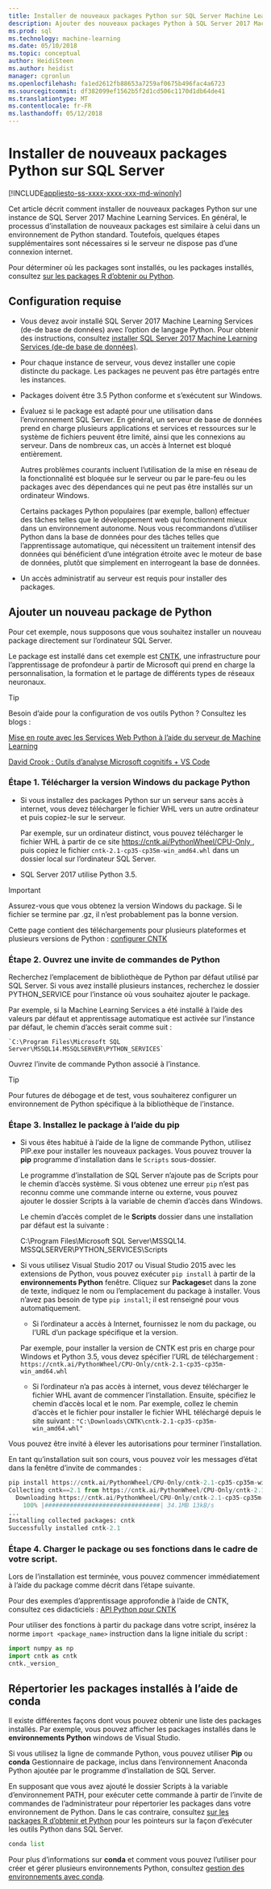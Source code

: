 ```yaml
---
title: Installer de nouveaux packages Python sur SQL Server Machine Learning | Documents Microsoft
description: Ajouter des nouveaux packages Python à SQL Server 2017 Machine Learning Services (de-de base de données) et Machine Learning Server (autonome)
ms.prod: sql
ms.technology: machine-learning
ms.date: 05/10/2018
ms.topic: conceptual
author: HeidiSteen
ms.author: heidist
manager: cgronlun
ms.openlocfilehash: fa1ed2612fb88653a7259af0675b496fac4a6723
ms.sourcegitcommit: df382099ef1562b5f2d1cd506c1170d1db64de41
ms.translationtype: MT
ms.contentlocale: fr-FR
ms.lasthandoff: 05/12/2018
---
```

# <a name="install-new-python-packages-on-sql-server"></a>Installer de nouveaux packages Python sur SQL Server
[!INCLUDE[appliesto-ss-xxxx-xxxx-xxx-md-winonly](../../includes/appliesto-ss-xxxx-xxxx-xxx-md-winonly.md)]

Cet article décrit comment installer de nouveaux packages Python sur une instance de SQL Server 2017 Machine Learning Services. En général, le processus d’installation de nouveaux packages est similaire à celui dans un environnement de Python standard. Toutefois, quelques étapes supplémentaires sont nécessaires si le serveur ne dispose pas d’une connexion internet.

Pour déterminer où les packages sont installés, ou les packages installés, consultez [sur les packages R d’obtenir ou Python](../r/determine-which-packages-are-installed-on-sql-server.md).

## <a name="prerequisites"></a>Configuration requise

+ Vous devez avoir installé SQL Server 2017 Machine Learning Services (de-de base de données) avec l’option de langage Python. Pour obtenir des instructions, consultez [installer SQL Server 2017 Machine Learning Services (de-de base de données)](../install/sql-machine-learning-services-windows-install.md).

+ Pour chaque instance de serveur, vous devez installer une copie distincte du package. Les packages ne peuvent pas être partagés entre les instances.

+ Packages doivent être 3.5 Python conforme et s’exécutent sur Windows. 

+ Évaluez si le package est adapté pour une utilisation dans l’environnement SQL Server. En général, un serveur de base de données prend en charge plusieurs applications et services et ressources sur le système de fichiers peuvent être limité, ainsi que les connexions au serveur. Dans de nombreux cas, un accès à Internet est bloqué entièrement.

    Autres problèmes courants incluent l’utilisation de la mise en réseau de la fonctionnalité est bloquée sur le serveur ou par le pare-feu ou les packages avec des dépendances qui ne peut pas être installés sur un ordinateur Windows. 

    Certains packages Python populaires (par exemple, ballon) effectuer des tâches telles que le développement web qui fonctionnent mieux dans un environnement autonome. Nous vous recommandons d’utiliser Python dans la base de données pour des tâches telles que l’apprentissage automatique, qui nécessitent un traitement intensif des données qui bénéficient d’une intégration étroite avec le moteur de base de données, plutôt que simplement en interrogeant la base de données.

+ Un accès administratif au serveur est requis pour installer des packages.

## <a name="add-a-new-python-package"></a>Ajouter un nouveau package de Python

Pour cet exemple, nous supposons que vous souhaitez installer un nouveau package directement sur l’ordinateur SQL Server.

Le package est installé dans cet exemple est [CNTK](https://docs.microsoft.com/cognitive-toolkit/), une infrastructure pour l’apprentissage de profondeur à partir de Microsoft qui prend en charge la personnalisation, la formation et le partage de différents types de réseaux neuronaux.

> [!TIP]
> Besoin d’aide pour la configuration de vos outils Python ? Consultez les blogs :
> 
> [Mise en route avec les Services Web Python à l’aide du serveur de Machine Learning](https://blogs.msdn.microsoft.com/mlserver/2017/12/13/getting-started-with-python-web-services-using-machine-learning-server/)
> 
> [David Crook : Outils d’analyse Microsoft cognitifs + VS Code](http://dacrook.com/cntk-vs-code-awesome/)

### <a name="step-1-download-the-windows-version-of-the-python-package"></a>Étape 1. Télécharger la version Windows du package Python

+ Si vous installez des packages Python sur un serveur sans accès à internet, vous devez télécharger le fichier WHL vers un autre ordinateur et puis copiez-le sur le serveur.

    Par exemple, sur un ordinateur distinct, vous pouvez télécharger le fichier WHL à partir de ce site [ https://cntk.ai/PythonWheel/CPU-Only ](https://cntk.ai/PythonWheel/CPU-Only/cntk-2.1-cp35-cp35m-win_amd64.whl), puis copiez le fichier `cntk-2.1-cp35-cp35m-win_amd64.whl` dans un dossier local sur l’ordinateur SQL Server.

+ SQL Server 2017 utilise Python 3.5. 

> [!IMPORTANT]
> Assurez-vous que vous obtenez la version Windows du package. Si le fichier se termine par .gz, il n’est probablement pas la bonne version.

Cette page contient des téléchargements pour plusieurs plateformes et plusieurs versions de Python : [configurer CNTK](https://docs.microsoft.com/cognitive-toolkit/Setup-CNTK-on-your-machine)

### <a name="step-2-open-a-python-command-prompt"></a>Étape 2. Ouvrez une invite de commandes de Python

Recherchez l’emplacement de bibliothèque de Python par défaut utilisé par SQL Server. Si vous avez installé plusieurs instances, recherchez le dossier PYTHON_SERVICE pour l’instance où vous souhaitez ajouter le package.

Par exemple, si la Machine Learning Services a été installé à l’aide des valeurs par défaut et apprentissage automatique est activée sur l’instance par défaut, le chemin d’accès serait comme suit :

    `C:\Program Files\Microsoft SQL Server\MSSQL14.MSSQLSERVER\PYTHON_SERVICES`

Ouvrez l’invite de commande Python associé à l’instance.

> [!TIP]
> Pour futures de débogage et de test, vous souhaiterez configurer un environnement de Python spécifique à la bibliothèque de l’instance.

### <a name="step-3-install-the-package-using-pip"></a>Étape 3. Installez le package à l’aide du pip

+ Si vous êtes habitué à l’aide de la ligne de commande Python, utilisez PIP.exe pour installer les nouveaux packages. Vous pouvez trouver la **pip** programme d’installation dans le `Scripts` sous-dossier. 

  Le programme d’installation de SQL Server n’ajoute pas de Scripts pour le chemin d’accès système. Si vous obtenez une erreur `pip` n’est pas reconnu comme une commande interne ou externe, vous pouvez ajouter le dossier Scripts à la variable de chemin d’accès dans Windows.

  Le chemin d’accès complet de le **Scripts** dossier dans une installation par défaut est la suivante :

    C:\Program Files\Microsoft SQL Server\MSSQL14. MSSQLSERVER\PYTHON_SERVICES\Scripts

+ Si vous utilisez Visual Studio 2017 ou Visual Studio 2015 avec les extensions de Python, vous pouvez exécuter `pip install` à partir de la **environnements Python** fenêtre. Cliquez sur **Packages**et dans la zone de texte, indiquez le nom ou l’emplacement du package à installer. Vous n’avez pas besoin de type `pip install`; il est renseigné pour vous automatiquement. 

    - Si l’ordinateur a accès à Internet, fournissez le nom du package, ou l’URL d’un package spécifique et la version. 
    
    Par exemple, pour installer la version de CNTK est pris en charge pour Windows et Python 3.5, vous devez spécifier l’URL de téléchargement : `https://cntk.ai/PythonWheel/CPU-Only/cntk-2.1-cp35-cp35m-win_amd64.whl`

    - Si l’ordinateur n’a pas accès à internet, vous devez télécharger le fichier WHL avant de commencer l’installation. Ensuite, spécifiez le chemin d’accès local et le nom. Par exemple, collez le chemin d’accès et le fichier pour installer le fichier WHL téléchargé depuis le site suivant : `"C:\Downloads\CNTK\cntk-2.1-cp35-cp35m-win_amd64.whl"`

Vous pouvez être invité à élever les autorisations pour terminer l’installation.

En tant qu’installation suit son cours, vous pouvez voir les messages d’état dans la fenêtre d’invite de commandes :

```python
pip install https://cntk.ai/PythonWheel/CPU-Only/cntk-2.1-cp35-cp35m-win_amd64.whl
Collecting cntk==2.1 from https://cntk.ai/PythonWheel/CPU-Only/cntk-2.1-cp35-cp35m-win_amd64.whl
  Downloading https://cntk.ai/PythonWheel/CPU-Only/cntk-2.1-cp35-cp35m-win_amd64.whl (34.1MB)
    100% |################################| 34.1MB 13kB/s
...
Installing collected packages: cntk
Successfully installed cntk-2.1
```


### <a name="step-4-load-the-package-or-its-functions-as-part-of-your-script"></a>Étape 4. Charger le package ou ses fonctions dans le cadre de votre script.

Lors de l’installation est terminée, vous pouvez commencer immédiatement à l’aide du package comme décrit dans l’étape suivante.

Pour des exemples d’apprentissage approfondie à l’aide de CNTK, consultez ces didacticiels : [API Python pour CNTK](https://cntk.ai/pythondocs/tutorials.html)

Pour utiliser des fonctions à partir du package dans votre script, insérez la norme `import <package_name>` instruction dans la ligne initiale du script :

```python
import numpy as np
import cntk as cntk
cntk._version_
```

## <a name="list-installed-packages-using-conda"></a>Répertorier les packages installés à l’aide de conda

Il existe différentes façons dont vous pouvez obtenir une liste des packages installés. Par exemple, vous pouvez afficher les packages installés dans le **environnements Python** windows de Visual Studio.

Si vous utilisez la ligne de commande Python, vous pouvez utiliser **Pip** ou **conda** Gestionnaire de package, inclus dans l’environnement Anaconda Python ajoutée par le programme d’installation de SQL Server.

En supposant que vous avez ajouté le dossier Scripts à la variable d’environnement PATH, pour exécuter cette commande à partir de l’invite de commandes de l’administrateur pour répertorier les packages dans votre environnement de Python. Dans le cas contraire, consultez [sur les packages R d’obtenir et Python](../r/determine-which-packages-are-installed-on-sql-server.md#pip-conda) pour les pointeurs sur la façon d’exécuter les outils Python dans SQL Server.

```python
conda list
```

Pour plus d’informations sur **conda** et comment vous pouvez l’utiliser pour créer et gérer plusieurs environnements Python, consultez [gestion des environnements avec conda](https://conda.io/docs/user-guide/tasks/manage-environments.html).

